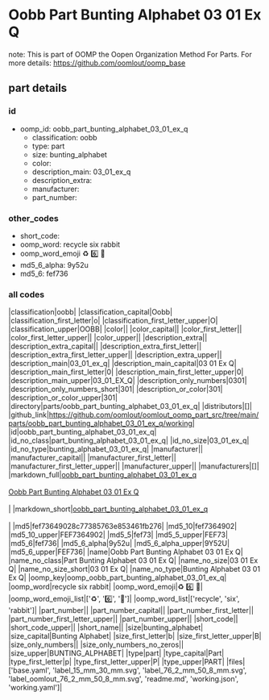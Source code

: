 # Oobb Part Bunting Alphabet 03 01 Ex Q  

note: This is part of OOMP the Oopen Organization Method For Parts. For more details: https://github.com/oomlout/oomp_base

##  part details





### id
* oomp_id: oobb_part_bunting_alphabet_03_01_ex_q
  * classification: oobb
  * type: part
  * size: bunting_alphabet
  * color: 
  * description_main: 03_01_ex_q
  * description_extra: 
  * manufacturer: 
  * part_number: 

### other_codes
* short_code: 
* oomp_word: recycle six rabbit
* oomp_word_emoji :recycle: :six: :rabbit:
* md5_6_alpha: 9y52u
* md5_6: fef736

### all codes 
|classification|oobb|
|classification_capital|Oobb|
|classification_first_letter|o|
|classification_first_letter_upper|O|
|classification_upper|OOBB|
|color||
|color_capital||
|color_first_letter||
|color_first_letter_upper||
|color_upper||
|description_extra||
|description_extra_capital||
|description_extra_first_letter||
|description_extra_first_letter_upper||
|description_extra_upper||
|description_main|03_01_ex_q|
|description_main_capital|03 01 Ex Q|
|description_main_first_letter|0|
|description_main_first_letter_upper|0|
|description_main_upper|03_01_EX_Q|
|description_only_numbers|0301|
|description_only_numbers_short|301|
|description_or_color|301|
|description_or_color_upper|301|
|directory|parts/oobb_part_bunting_alphabet_03_01_ex_q|
|distributors|[]|
|github_link|https://github.com/oomlout/oomlout_oomp_part_src/tree/main/parts/oobb_part_bunting_alphabet_03_01_ex_q/working|
|id|oobb_part_bunting_alphabet_03_01_ex_q|
|id_no_class|part_bunting_alphabet_03_01_ex_q|
|id_no_size|03_01_ex_q|
|id_no_type|bunting_alphabet_03_01_ex_q|
|manufacturer||
|manufacturer_capital||
|manufacturer_first_letter||
|manufacturer_first_letter_upper||
|manufacturer_upper||
|manufacturers|[]|
|markdown_full|[oobb_part_bunting_alphabet_03_01_ex_q](https://github.com/oomlout/oomlout_oomp_part_src/tree/main/parts/oobb_part_bunting_alphabet_03_01_ex_q/working)<br>[](https://github.com/oomlout/oomlout_oomp_part_src/tree/main/parts/oobb_part_bunting_alphabet_03_01_ex_q/working)<br>[Oobb Part Bunting Alphabet 03 01 Ex Q](https://github.com/oomlout/oomlout_oomp_part_src/tree/main/parts/oobb_part_bunting_alphabet_03_01_ex_q/working)<br><br>|
|markdown_short|[oobb_part_bunting_alphabet_03_01_ex_q](https://github.com/oomlout/oomlout_oomp_part_src/tree/main/parts/oobb_part_bunting_alphabet_03_01_ex_q/working)<br><br>|
|md5|fef73649028c77385763e853461fb276|
|md5_10|fef7364902|
|md5_10_upper|FEF7364902|
|md5_5|fef73|
|md5_5_upper|FEF73|
|md5_6|fef736|
|md5_6_alpha|9y52u|
|md5_6_alpha_upper|9Y52U|
|md5_6_upper|FEF736|
|name|Oobb Part Bunting Alphabet 03 01 Ex Q|
|name_no_class|Part Bunting Alphabet 03 01 Ex Q|
|name_no_size|03 01 Ex Q|
|name_no_size_short|03 01 Ex Q|
|name_no_type|Bunting Alphabet 03 01 Ex Q|
|oomp_key|oomp_oobb_part_bunting_alphabet_03_01_ex_q|
|oomp_word|recycle six rabbit|
|oomp_word_emoji|:recycle: :six: :rabbit:|
|oomp_word_emoji_list|[':recycle:', ':six:', ':rabbit:']|
|oomp_word_list|['recycle', 'six', 'rabbit']|
|part_number||
|part_number_capital||
|part_number_first_letter||
|part_number_first_letter_upper||
|part_number_upper||
|short_code||
|short_code_upper||
|short_name||
|size|bunting_alphabet|
|size_capital|Bunting Alphabet|
|size_first_letter|b|
|size_first_letter_upper|B|
|size_only_numbers||
|size_only_numbers_no_zeros||
|size_upper|BUNTING_ALPHABET|
|type|part|
|type_capital|Part|
|type_first_letter|p|
|type_first_letter_upper|P|
|type_upper|PART|
|files|['base.yaml', 'label_15_mm_30_mm.svg', 'label_76_2_mm_50_8_mm.svg', 'label_oomlout_76_2_mm_50_8_mm.svg', 'readme.md', 'working.json', 'working.yaml']|
